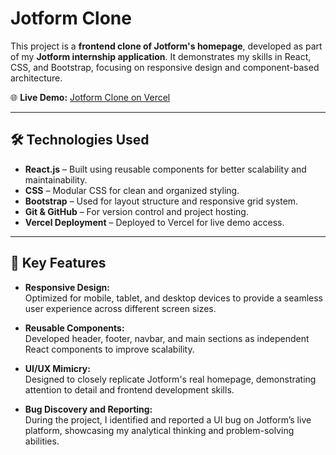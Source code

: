 
# **Jotform Clone**  
This project is a **frontend clone of Jotform's homepage**, developed as part of my **Jotform internship application**. It demonstrates my skills in React, CSS, and Bootstrap, focusing on responsive design and component-based architecture.

🌐 **Live Demo:** [Jotform Clone on Vercel](https://jotform-clone.vercel.app/)  

---

## 🛠 **Technologies Used**  
- **React.js** – Built using reusable components for better scalability and maintainability.  
- **CSS** – Modular CSS for clean and organized styling.  
- **Bootstrap** – Used for layout structure and responsive grid system.    
- **Git & GitHub** – For version control and project hosting.  
- **Vercel Deployment** – Deployed to Vercel for live demo access.  

---

## 🌟 **Key Features**  
- **Responsive Design:**  
  Optimized for mobile, tablet, and desktop devices to provide a seamless user experience across different screen sizes.  

- **Reusable Components:**  
  Developed header, footer, navbar, and main sections as independent React components to improve scalability.  

- **UI/UX Mimicry:**  
  Designed to closely replicate Jotform's real homepage, demonstrating attention to detail and frontend development skills.  

- **Bug Discovery and Reporting:**  
  During the project, I identified and reported a UI bug on Jotform’s live platform, showcasing my analytical thinking and problem-solving abilities.  





